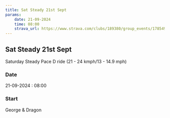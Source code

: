 ```yaml
---
title: Sat Steady 21st Sept
params:
    date: 21-09-2024
    time: 08:00
    strava_url: https://www.strava.com/clubs/189380/group_events/1785492
---
```


## Sat Steady 21st Sept 

Saturday Steady Pace D ride (21 - 24 kmph/13 - 14.9 mph)



### Date

21-09-2024 : 08:00

### Start

George &amp; Dragon


